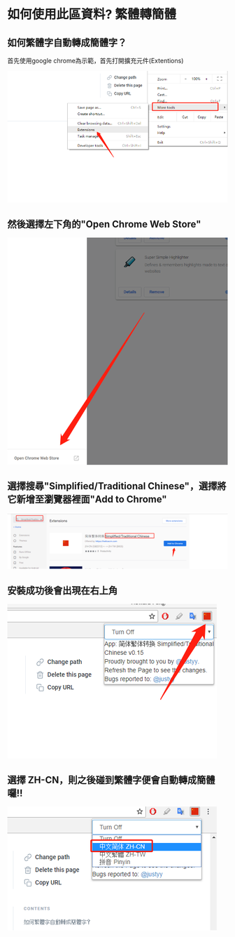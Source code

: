 # 如何使用此區資料? 繁體轉簡體

## 如何繁體字自動轉成簡體字？

首先使用google chrome為示範，首先打開擴充元件\(Extentions\)

![](.gitbook/assets/image%20%2817%29.png)

## 然後選擇左下角的"Open Chrome Web Store"

![](.gitbook/assets/image%20%283%29.png)

## 選擇搜尋"Simplified/Traditional Chinese"，選擇將它新增至瀏覽器裡面"Add to Chrome"

![](.gitbook/assets/image%20%2810%29.png)

## 安裝成功後會出現在右上角

![](.gitbook/assets/image%20%288%29.png)

## 選擇 ZH-CN，則之後碰到繁體字便會自動轉成簡體囉!!

![](.gitbook/assets/image%20%2812%29.png)

